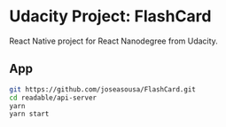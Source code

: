 # Udacity Project: FlashCard

React Native project for React Nanodegree from Udacity.

## App

```sh
git https://github.com/joseasousa/FlashCard.git
cd readable/api-server
yarn
yarn start
```
